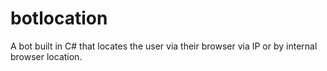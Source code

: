 # botlocation
A bot built in C# that locates the user via their browser via IP or by internal browser location.
